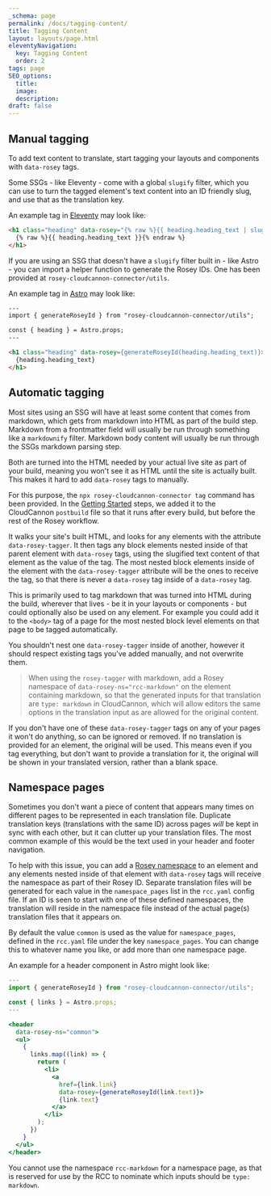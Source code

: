 ```yaml
---
_schema: page
permalink: /docs/tagging-content/
title: Tagging Content
layout: layouts/page.html
eleventyNavigation:
  key: Tagging Content
  order: 2
tags: page
SEO_options:
  title:
  image:
  description:
draft: false
---
```

## Manual tagging

To add text content to translate, start tagging your layouts and components with `data-rosey` tags.

Some SSGs - like Eleventy - come with a global `slugify` filter, which you can use to turn the tagged element's text content into an ID friendly slug, and use that as the translation key.

An example tag in [Eleventy](https://www.11ty.dev/) may look like:

```html
<h1 class="heading" data-rosey="{% raw %}{{ heading.heading_text | slugify }}{% endraw %}">
  {% raw %}{{ heading.heading_text }}{% endraw %}
</h1>
```

If you are using an SSG that doesn't have a `slugify` filter built in - like Astro - you can import a helper function to generate the Rosey IDs. One has been provided at `rosey-cloudcannon-connector/utils`.

An example tag in [Astro](https://astro.build/) may look like:

```html
---
import { generateRoseyId } from "rosey-cloudcannon-connector/utils";

const { heading } = Astro.props;
---

<h1 class="heading" data-rosey={generateRoseyId(heading.heading_text)}>
  {heading.heading_text}
</h1>
```

## Automatic tagging

Most sites using an SSG will have at least some content that comes from markdown, which gets from markdown into HTML as part of the build step. Markdown from a frontmatter field will usually be run through something like a `markdownify` filter. Markdown body content will usually be run through the SSGs markdown parsing step.

Both are turned into the HTML needed by your actual live site as part of your build, meaning you won't see it as HTML until the site is actually built. This makes it hard to add `data-rosey` tags to manually.

For this purpose, the `npx rosey-cloudcannon-connector tag` command has been provided. In the [Getting Started](#getting-started) steps, we added it to the CloudCannon `postbuild` file so that it runs after every build, but before the rest of the Rosey workflow.

It walks your site's built HTML, and looks for any elements with the attribute `data-rosey-tagger`. It then tags any block elements nested inside of that parent element with `data-rosey` tags, using the slugified text content of that element as the value of the tag. The most nested block elements inside of the element with the `data-rosey-tagger` attribute will be the ones to receive the tag, so that there is never a `data-rosey` tag inside of a `data-rosey` tag.

This is primarily used to tag markdown that was turned into HTML during the build, wherever that lives - be it in your layouts or components - but could optionally also be used on any element. For example you could add it to the `<body>` tag of a page for the most nested block level elements on that page to be tagged automatically.

You shouldn't nest one `data-rosey-tagger` inside of another, however it should respect existing tags you've added manually, and not overwrite them.

> When using the `rosey-tagger` with markdown, add a Rosey namespace of `data-rosey-ns="rcc-markdown"` on the element containing markdown, so that the generated inputs for that translation are `type: markdown` in CloudCannon, which will allow editors the same options in the translation input as are allowed for the original content.

If you don't have one of these `data-rosey-tagger` tags on any of your pages it won't do anything, so can be ignored or removed. If no translation is provided for an element, the original will be used. This means even if you tag everything, but don't want to provide a translation for it, the original will be shown in your translated version, rather than a blank space.

## Namespace pages

Sometimes you don't want a piece of content that appears many times on different pages to be represented in each translation file. Duplicate translation keys (translations with the same ID) across pages *will* be kept in sync with each other, but it can clutter up your translation files. The most common example of this would be the text used in your header and footer navigation.

To help with this issue, you can add a [Rosey namespace](https://rosey.app/docs/namespacing/) to an element and any elements nested inside of that element with `data-rosey` tags will receive the namespace as part of their Rosey ID. Separate translation files will be generated for each value in the `namespace_pages` list in the `rcc.yaml` config file. If an ID is seen to start with one of these defined namespaces, the translation will reside in the namespace file instead of the actual page(s) translation files that it appears on.

By default the value `common` is used as the value for `namespace_pages`, defined in the `rcc.yaml` file under the key `namespace_pages`. You can change this to whatever name you like, or add more than one namespace page.

An example for a header component in Astro might look like:

```jsx
---
import { generateRoseyId } from "rosey-cloudcannon-connector/utils";

const { links } = Astro.props;
---

<header
  data-rosey-ns="common">
  <ul>
    {
      links.map((link) => {
        return (
          <li>
            <a
              href={link.link}
              data-rosey={generateRoseyId(link.text)}>
              {link.text}
            </a>
          </li>
        );
      })
    }
  </ul>
</header>
```

You cannot use the namespace `rcc-markdown` for a namespace page, as that is reserved for use by the RCC to nominate which inputs should be `type: markdown`.